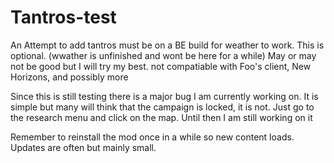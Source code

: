 # Tantros-test
An Attempt to add tantros
must be on a BE build for weather to work. This is optional. (wwather is unfinished and wont be here for a while)
May or may not be good but I will try my best.
not compatiable with Foo's client, New Horizons, and possibly more

Since this is still testing there is a major bug I am currently working on.
It is simple but many will think that the campaign is locked, it is not.
Just go to the research menu and click on the map. Until then I am still working on it

Remember to reinstall the mod once in a while so new content loads. Updates are often but mainly small.
